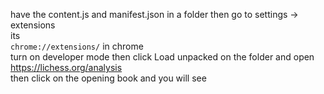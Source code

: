 have the content.js and manifest.json in a folder then go to settings -> extensions                                          
its               
```chrome://extensions/```
in chrome                
turn on developer mode then click Load unpacked on the folder and open https://lichess.org/analysis         
then click on the opening book and you will see                
